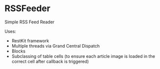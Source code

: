 RSSFeeder
=========
Simple RSS Feed Reader

Uses:
 
* RestKit framework
* Multiple threads via Grand Central Dispatch
* Blocks
* Subclassing of table cells (to ensure each article image is loaded in the correct cell after callback is triggered)